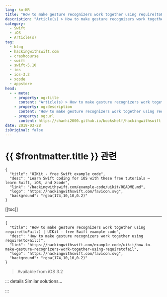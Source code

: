 ```yaml
---
lang: ko-KR
title: "How to make gesture recognizers work together using require(toFail:)"
description: "Article(s) > How to make gesture recognizers work together using require(toFail:)"
category:
  - Swift
  - iOS
  - Article(s)
tag: 
  - blog
  - hackingwithswift.com
  - crashcourse
  - swift
  - swift-5.10
  - ios
  - ios-3.2
  - xcode
  - appstore
head:
  - - meta:
    - property: og:title
      content: "Article(s) > How to make gesture recognizers work together using require(toFail:)"
    - property: og:description
      content: "How to make gesture recognizers work together using require(toFail:)"
    - property: og:url
      content: https://chanhi2000.github.io/bookshelf/hackingwithswift.com/example-code/uikit/how-to-make-gesture-recognizers-work-together-using-requiretofail.html
date: 2019-03-28
isOriginal: false
---
```


# {{ $frontmatter.title }} 관련

```component VPCard
{
  "title": "UIKit - free Swift example code",
  "desc": "Learn Swift coding for iOS with these free tutorials – learn Swift, iOS, and Xcode",
  "link": "/hackingwithswift.com/example-code/uikit/README.md",
  "logo": "https://hackingwithswift.com/favicon.svg",
  "background": "rgba(174,10,10,0.2)"
}
```

[[toc]]

---

```component VPCard
{
  "title": "How to make gesture recognizers work together using require(toFail:) | UIKit - free Swift example code",
  "desc": "How to make gesture recognizers work together using require(toFail:)",
  "link": "https://hackingwithswift.com/example-code/uikit/how-to-make-gesture-recognizers-work-together-using-requiretofail",
  "logo": "https://hackingwithswift.com/favicon.svg",
  "background": "rgba(174,10,10,0.2)"
}
```

> Available from iOS 3.2

<!-- TODO: 작성 -->

<!--
It’s common to have multiple gesture recognizers attached to a single view, all doing different things depending on the user’s taps on your screen. By default, iOS lets them fight for control, but usually you want to execute them in some sort of particular order: one gesture should only be matched if another failed. 

For example, here are two gesture recognizers that exist on the same view:

```swift
let swipe = UISwipeGestureRecognizer(target: self, action: #selector(executeSwipe))
let tap = UITapGestureRecognizer(target: self, action: #selector(executeTap))

view.addGestureRecognizer(swipe)
view.addGestureRecognizer(tap)
```

A swipe gesture is a tap followed by a linear movement, whereas a tap is just a tap – we need to make sure the swipe gesture has definitely not been recognizer before the tap gesture is checked.

iOS often does a fairly good job of this, but there’s no need to leave it up to chance: if you call `require(toFail:)` on the tap gesture recognizer, passing in the swipe recognizer, iOS will definitely make sure they don’t compete:

```swift
tap.require(toFail: swipe)
```

-->

::: details Similar solutions…

<!--
/quick-start/swiftui/how-to-add-a-gesture-recognizer-to-a-view">How to add a gesture recognizer to a view 
/quick-start/swiftui/how-to-force-one-gesture-to-recognize-before-another-using-highprioritygesture">How to force one gesture to recognize before another using highPriorityGesture() 
/quick-start/swiftui/how-to-create-gesture-chains-using-sequencedbefore">How to create gesture chains using sequenced(before:) 
/quick-start/swiftui/how-to-combine-text-views-together">How to combine text views together 
/example-code/uikit/how-to-detect-a-double-tap-gesture">How to detect a double tap gesture</a>
-->

:::

